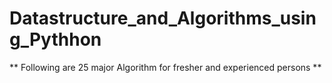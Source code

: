 # Datastructure_and_Algorithms_using_Pythhon
** Following are 25 major Algorithm for fresher and experienced persons **



